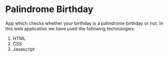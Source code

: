 # Palindrome Birthday
App which checks whether your birthday is a palindrome birthday or not. In this web application we have used the following technologies:

1. HTML
2. CSS
3. Javascript
